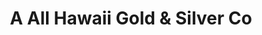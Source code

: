 ---
title: "A All Hawaii Gold & Silver Co"
url: /honolulu/a-all-hawaii-gold-and-silver-co/
shop: pawnbroker
---